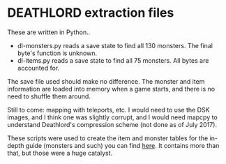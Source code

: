 # DEATHLORD extraction files



These are written in Python..

* dl-monsters.py reads a save state to find all 130 monsters. The final byte's function is unknown.
* dl-items.py reads a save state to find all 75 monsters. All bytes are accounted for.

The save file used should make no difference. The monster and item information are loaded into memory when a game starts, and there is no need to shuffle them around.

Still to come: mapping with teleports, etc. I would need to use the DSK images, and I think one was slightly corrupt, and I would need mapcpy to understand Deathlord's compression scheme (not done as of July 2017).

These scripts were used to create the item and monster tables for the in-depth guide (monsters and such) you can find [here](https://www.gamefaqs.com/appleii/574838-deathlord/faqs). It contains more than that, but those were a huge catalyst.